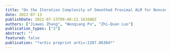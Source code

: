 ```yaml
---
title: "On the Iteration Complexity of Smoothed Proximal ALM for Nonconvex Optimization Problem with Convex Constraints?"
date: 2022-07-13
publishDate: 2022-07-13T09:48:22.161686Z
authors: ["Jiawei Zhang", "Wenqiang Pu", "Zhi-Quan Luo"]
publication_types: ["2"]
abstract: ""
featured: false
publication: "*arXiv preprint arXiv:2207.06304*"
---
```


